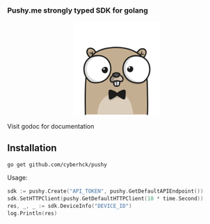 ### Pushy.me strongly typed SDK for golang
<p align="center"><img src="./.github/gopher.png" width="200" /></p>

Visit godoc for documentation

## Installation
```
go get github.com/cyberhck/pushy
```

Usage:
```go
sdk := pushy.Create("API_TOKEN", pushy.GetDefaultAPIEndpoint())
sdk.SetHTTPClient(pushy.GetDefaultHTTPClient(10 * time.Second))
res, _, _ := sdk.DeviceInfo("DEVICE_ID")
log.Println(res)
```
